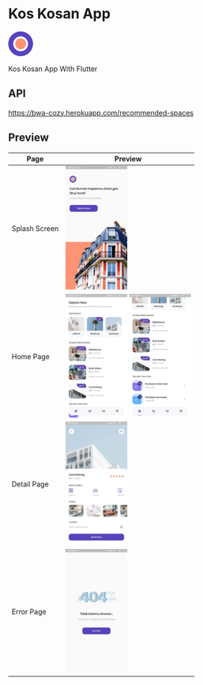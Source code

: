 # Kos Kosan App

<img src="assets/images/logo.png" height="50" />

Kos Kosan App With Flutter


## API
https://bwa-cozy.herokuapp.com/recommended-spaces

## Preview

| Page          | Preview                   |
| ------------- | -------------             |
| Splash Screen  | <img src="assets/images/preview_splash.jpeg" height="250" />  |
| Home Page | <img src="assets/images/preview_home.jpeg" height="250" /> <img src="assets/images/preview_home2.jpeg" height="250" />  |
| Detail Page | <img src="assets/images/preview_detail.jpeg" height="250" />  |
| Error Page  | <img src="assets/images/preview_error.jpeg" height="250" />  |